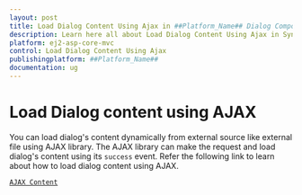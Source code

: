 ```yaml
---
layout: post
title: Load Dialog Content Using Ajax in ##Platform_Name## Dialog Component
description: Learn here all about Load Dialog Content Using Ajax in Syncfusion ##Platform_Name## Dialog component and more.
platform: ej2-asp-core-mvc
control: Load Dialog Content Using Ajax
publishingplatform: ##Platform_Name##
documentation: ug
---
```



# Load Dialog content using AJAX

You can load dialog's content dynamically from external source like external file using AJAX library.
The AJAX library can make the request and load dialog's content using its `success` event.
Refer the following link to learn about how to load dialog content using AJAX.

[`AJAX Content`](https://ej2.syncfusion.com/aspnetcore/Dialog/AjaxContent#/material)